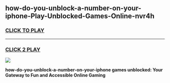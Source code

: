 
## how-do-you-unblock-a-number-on-your-iphone-Play-Unblocked-Games-Online-nvr4h
<h3>
<a href="https://premium76.site?title=how-do-you-unblock-a-number-on-your-iphone&ref=25A">CLICK TO PLAY</a></h3>
<hr>

<h3>
<a href="https://premium76.site?title=how-do-you-unblock-a-number-on-your-iphone&ref=25A">CLICK 2 PLAY</a>
  
</h3>

<a href="https://premium76.site?title=how-do-you-unblock-a-number-on-your-iphone&ref=25A"><img src="https://clearcache.store/games.png"></a>


**how-do-you-unblock-a-number-on-your-iphone games unblocked: Your Gateway to Fun and Accessible Online Gaming**
